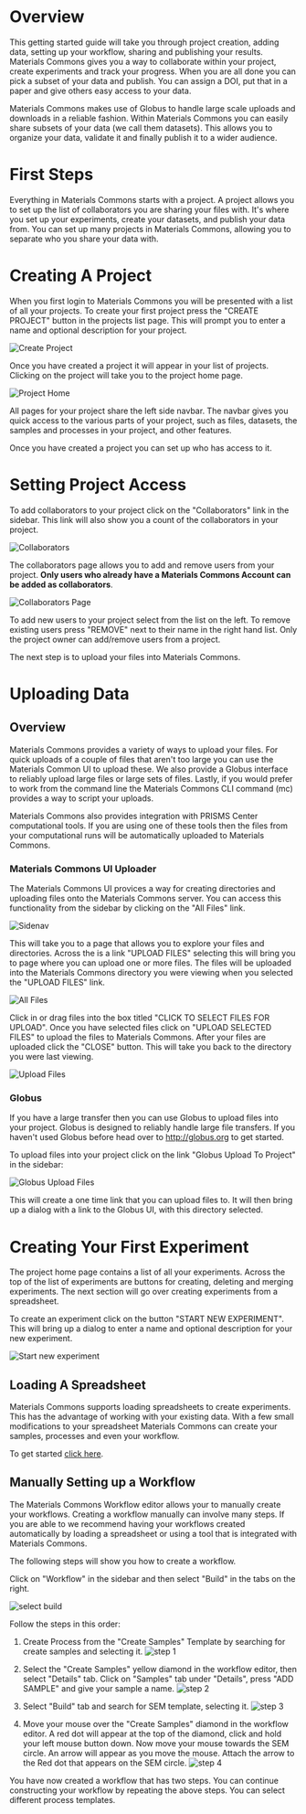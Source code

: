 # Overview

This getting started guide will take you through project creation, adding data, setting up your workflow,
sharing and publishing your results. Materials Commons gives you a way to collaborate within your project,
create experiments and track your progress. When you are all done you can pick a subset of your data
and publish. You can assign a DOI, put that in a paper and give others easy access to your data.

Materials Commons makes use of Globus to handle large scale uploads and downloads in a reliable fashion.
Within Materials Commons you can easily share subsets of your data (we call them datasets). This allows
you to organize your data, validate it and finally publish it to a wider audience.

# First Steps
Everything in Materials Commons starts with a project. A project allows you to set up the list of collaborators
you are sharing your files with. It's where you set up your experiments, create your datasets, and publish your
data from. You can set up many projects in Materials Commons, allowing you to separate who you share your data with.

# Creating A Project

When you first login to Materials Commons you will be presented with a list of all your projects. To create your
first project press the "CREATE PROJECT" button in the projects list page. This will prompt you to enter a name
and optional description for your project.

![Create Project](images/create_project.png)

Once you have created a project it will appear in your list of projects. Clicking on the project will take
you to the project home page.

![Project Home](images/project_home_page.png)

All pages for your project share the left side navbar. The navbar gives you quick access to the various parts
of your project, such as files, datasets, the samples and processes in your project, and other features.

Once you have created a project you can set up who has access to it.

# Setting Project Access

To add collaborators to your project click on the "Collaborators" link in the sidebar. This link will also show
you a count of the collaborators in your project. 

![Collaborators](images/project_sidebar_collaborators.png ':size=180%')

The collaborators page allows you to add and remove users from your project. **Only users who already have a Materials Commons Account
can be added as collaborators**.

![Collaborators Page](images/project_collaborators_page.png)

To add new users to your project select from the list on the left. To remove existing users press "REMOVE" next to their name in 
the right hand list. Only the project owner can add/remove users from a project.

The next step is to upload your files into Materials Commons.

# Uploading Data

## Overview

Materials Commons provides a variety of ways to upload your files. For quick uploads of a couple of files that aren't too large
you can use the Materials Common UI to upload these. We also provide a Globus interface to reliably upload large files or
large sets of files. Lastly, if you would prefer to work from the command line the Materials Commons CLI command (mc) provides
a way to script your uploads.

Materials Commons also provides integration with PRISMS Center computational tools. If you are using one of these tools
then the files from your computational runs will be automatically uploaded to Materials Commons.

### Materials Commons UI Uploader

The Materials Commons UI provices a way for creating directories and uploading files onto the Materials Commons server.
You can access this functionality from the sidebar by clicking on the "All Files" link.

![Sidenav](images/project_sidebar_all_files_highlighted.png ':size=180%')

This will take you to a page that allows you to explore your files and directories. Across the is a link "UPLOAD FILES" selecting this
will bring you to page where you can upload one or more files. The files will be uploaded into the Materials Commons directory you were
viewing when you selected the "UPLOAD FILES" link.

![All Files](images/all_files_upload_files.png)

Click in or drag files into the box titled "CLICK TO SELECT FILES FOR UPLOAD". Once you have selected files click on "UPLOAD SELECTED FILES" to
upload the files to Materials Commons. After your files are uploaded click the "CLOSE" button. This will take you back to the directory you were
last viewing.

![Upload Files](images/upload_files.png)

### Globus

If you have a large transfer then you can use Globus to upload files into your project. Globus is designed to reliably handle large file transfers.
If you haven't used Globus before head over to http://globus.org to get started.

To upload files into your project click on the link "Globus Upload To Project" in the sidebar:

![Globus Upload Files](images/project_sidebar_globus_upload.png ':size=180%')

This will create a one time link that you can upload files to. It will then bring up a dialog with a link to the Globus UI, 
with this directory selected.


# Creating Your First Experiment

The project home page contains a list of all your experiments. Across the top of the list of experiments are buttons
for creating, deleting and merging experiments. The next section will go over creating experiments from a spreadsheet.

To create an experiment click on the button "START NEW EXPERIMENT". This will bring up a dialog to enter a name and
optional description for your new experiment.

![Start new experiment](images/project_home_page_start_new_experiment.png)

## Loading A Spreadsheet

Materials Commons supports loading spreadsheets to create experiments. This has the advantage of working with your existing
data. With a few small modifications to your spreadsheet Materials Commons can create your samples, processes and even your
workflow.

To get started [click here](spreadsheets.md#overview).

## Manually Setting up a Workflow

The Materials Commons Workflow editor allows your to manually create your workflows. Creating a workflow manually can
involve many steps. If you are able to we recommend having your workflows created automatically by loading a spreadsheet
or using a tool that is integrated with Materials Commons.

The following steps will show you how to create a workflow.

Click on "Workflow" in the sidebar and then select "Build" in the tabs on the right.

![select build](images/build_workflow_1_build.png)

Follow the steps in this order:

1. Create Process from the "Create Samples" Template by searching for create samples and selecting it.
![step 1](images/build_workflow_2.png)

2. Select the "Create Samples" yellow diamond in the workflow editor, then select "Details" tab. Click on "Samples"
tab under "Details", press "ADD SAMPLE" and give your sample a name.
![step 2](images/build_workflow_3.png)

3. Select "Build" tab and search for SEM template, selecting it.
![step 3](images/build_workflow_4.png)

4. Move your mouse over the "Create Samples" diamond in the workflow editor. A red dot will appear at the top of the
diamond, click and hold your left mouse button down. Now move your mouse towards the SEM circle. An arrow will appear
as you move the mouse. Attach the arrow to the Red dot that appears on the SEM circle.
![step 4](images/build_workflow_5.png)

You have now created a workflow that has two steps. You can continue constructing your workflow by repeating the above
steps. You can select different process templates.


